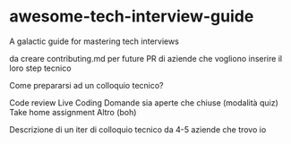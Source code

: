 # awesome-tech-interview-guide
A galactic guide for mastering tech interviews

da creare contributing.md per future PR di aziende che vogliono inserire il loro step tecnico


Come prepararsi ad un colloquio tecnico?

Code review
Live Coding
Domande sia aperte che chiuse (modalità quiz)
Take home assignment
Altro (boh)

Descrizione di un iter di colloquio tecnico da 4-5 aziende che trovo io
